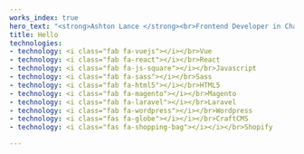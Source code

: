 ```yaml
---
works_index: true
hero_text: "<strong>Ashton Lance </strong><br>Frontend Developer in Chattanooga, TN."
title: Hello
technologies:
- technology: <i class="fab fa-vuejs"></i></br>Vue
- technology: <i class="fab fa-react"></i></br>React
- technology: <i class="fab fa-js-square"></i></br>Javascript
- technology: <i class="fab fa-sass"></i></br>Sass
- technology: <i class="fab fa-html5"></i></br>HTML5
- technology: <i class="fab fa-magento"></i></br>Magento
- technology: <i class="fab fa-laravel"></i></br>Laravel
- technology: <i class="fab fa-wordpress"></i></br>Wordpress
- technology: <i class="fas fa-globe"></i></i></br>CraftCMS
- technology: <i class="fas fa-shopping-bag"></i></i></br>Shopify

---
```

<Hero :text="$page.frontmatter.hero_text" />
<WorksList />